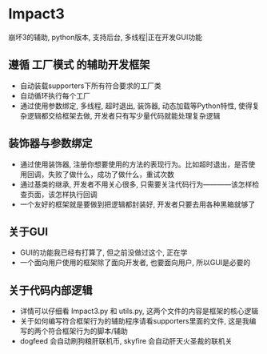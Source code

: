 # Impact3
崩坏3的辅助, python版本, 支持后台, 多线程|正在开发GUI功能


## 遵循 工厂模式 的辅助开发框架

* 自动装载supporters下所有符合要求的工厂类
* 自动循环执行每个工厂
* 通过使用参数绑定, 多线程, 超时退出, 装饰器, 动态加载等Python特性, 使得复杂逻辑都交给框架去做, 开发者只有写少量代码就能处理复杂逻辑

## 装饰器与参数绑定

* 通过使用装饰器, 注册你想要使用的方法的表现行为。比如超时退出，是否使用回调，失败了做什么，成功了做什么，重试次数
* 通过基类的继承, 开发者不用关心很多, 只需要关注代码行为————该怎样检查页面，该怎样执行回调
* 一个友好的框架就是要做到把逻辑都封装好, 开发者只要去用各种黑箱就够了

## 关于GUI

* GUI的功能我已经有打算了, 但之前没做过这个, 正在学
* 一个面向用户使用的框架除了面向开发者, 也要面向用户, 所以GUI是必要的

## 关于代码内部逻辑

* 详情可以仔细看 Impact3.py 和 utils.py, 这两个文件的内容是框架的核心逻辑
* 关于如何编写符合框架行为的辅助程序请看supporters里面的文件, 这是我编写的两个符合框架行为的脚本/辅助
* dogfeed 会自动刷狗粮肝联机币, skyfire 会自动肝天火圣裁的联机关
